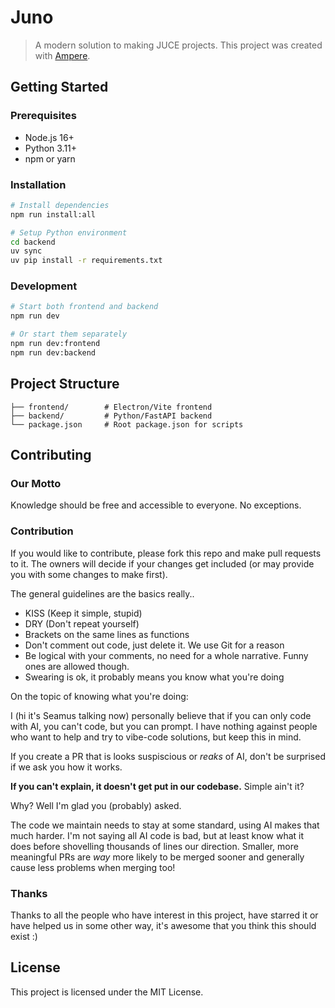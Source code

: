 # Juno

> A modern solution to making JUCE projects.
This project was created with [Ampere](https://github.com/SeamusMullan/ampere).

## Getting Started

### Prerequisites

- Node.js 16+
- Python 3.11+
- npm or yarn

### Installation

```bash
# Install dependencies
npm run install:all

# Setup Python environment
cd backend
uv sync
uv pip install -r requirements.txt
```

### Development

```bash
# Start both frontend and backend
npm run dev

# Or start them separately
npm run dev:frontend
npm run dev:backend
```

## Project Structure

```text
├── frontend/        # Electron/Vite frontend
├── backend/         # Python/FastAPI backend
└── package.json     # Root package.json for scripts
```

## Contributing

### Our Motto

Knowledge should be free and accessible to everyone. No exceptions.

### Contribution

If you would like to contribute, please fork this repo and make pull requests to it. The owners will decide if your changes get included (or may provide you with some changes to make first).

The general guidelines are the basics really..

- KISS (Keep it simple, stupid)
- DRY (Don't repeat yourself)
- Brackets on the same lines as functions
- Don't comment out code, just delete it. We use Git for a reason
- Be logical with your comments, no need for a whole narrative. Funny ones are allowed though.
- Swearing is ok, it probably means you know what you're doing

On the topic of knowing what you're doing:

I (hi it's Seamus talking now) personally believe that if you can only code with AI, you can't code, but you can prompt. I have nothing against people who want to help and try to vibe-code solutions, but keep this in mind.

If you create a PR that is looks suspiscious or *reaks* of AI, don't be surprised if we ask you how it works.

**If you can't explain, it doesn't get put in our codebase.** Simple ain't it?

Why? Well I'm glad you (probably) asked.

The code we maintain needs to stay at some standard, using AI makes that much harder. I'm not saying all AI code is bad, but at least know what it does before shovelling thousands of lines our direction. Smaller, more meaningful PRs are *way* more likely to be merged sooner and generally cause less problems when merging too!

### Thanks

Thanks to all the people who have interest in this project, have starred it or have helped us in some other way, it's awesome that you think this should exist :)

## License

This project is licensed under the MIT License.
